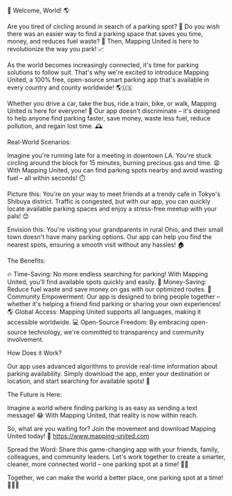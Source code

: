 🎉 Welcome, World! 🌎

Are you tired of circling around in search of a parking spot? 💨 Do you wish there was an easier way to find a parking space that saves you time, money, and reduces fuel waste? 🚗 Then, Mapping United is here to revolutionize the way you park! 📈

As the world becomes increasingly connected, it's time for parking solutions to follow suit. That's why we're excited to introduce Mapping United, a 100% free, open-source smart parking app that's available in every country and county worldwide! 🌎🇺🇸

Whether you drive a car, take the bus, ride a train, bike, or walk, Mapping United is here for everyone! 👫 Our app doesn't discriminate – it's designed to help anyone find parking faster, save money, waste less fuel, reduce pollution, and regain lost time. 🕰️

Real-World Scenarios:

Imagine you're running late for a meeting in downtown LA. You're stuck circling around the block for 15 minutes, burning precious gas and time. 😩 With Mapping United, you can find parking spots nearby and avoid wasting fuel – all within seconds! ⏱️

Picture this: You're on your way to meet friends at a trendy cafe in Tokyo's Shibuya district. Traffic is congested, but with our app, you can quickly locate available parking spaces and enjoy a stress-free meetup with your pals! 😊

Envision this: You're visiting your grandparents in rural Ohio, and their small town doesn't have many parking options. Our app can help you find the nearest spots, ensuring a smooth visit without any hassles! 🏠

The Benefits:

🔥 Time-Saving: No more endless searching for parking! With Mapping United, you'll find available spots quickly and easily.
💸 Money-Saving: Reduce fuel waste and save money on gas with our optimized routes.
🌟 Community Empowerment: Our app is designed to bring people together – whether it's helping a friend find parking or sharing your own experiences!
🌎 Global Access: Mapping United supports all languages, making it accessible worldwide.
💻 Open-Source Freedom: By embracing open-source technology, we're committed to transparency and community involvement.

How Does it Work?

Our app uses advanced algorithms to provide real-time information about parking availability. Simply download the app, enter your destination or location, and start searching for available spots! 📍

The Future is Here:

Imagine a world where finding parking is as easy as sending a text message! 😂 With Mapping United, that reality is now within reach.

So, what are you waiting for? Join the movement and download Mapping United today! 📲 https://www.mapping-united.com

Spread the Word: Share this game-changing app with your friends, family, colleagues, and community leaders. Let's work together to create a smarter, cleaner, more connected world – one parking spot at a time! 🌟💥

Together, we can make the world a better place, one parking spot at a time! 💪🏼👫